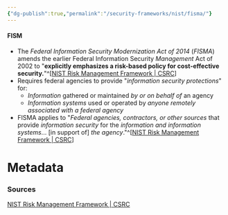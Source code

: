 ```yaml
---
{"dg-publish":true,"permalink":"/security-frameworks/nist/fisma/"}
---
```


#### FISM
- The *Federal Information Security Modernization Act of 2014* (*FISMA*) amends the earlier Federal Information Security *Management* Act of 2002 to "**explicitly emphasizes a risk-based policy for cost-effective security.**"^[[NIST Risk Management Framework | CSRC](https://csrc.nist.gov/Projects/risk-management/fisma-background)]
- Requires federal agencies to provide "*information security protections*" for:
	- *Information* gathered or maintained *by or on behalf of* an agency
	- *Information systems* used or operated by *anyone remotely associated with a federal agency*
- FISMA applies to "*Federal agencies, contractors, or other sources* that provide *information security* for the *information and information systems*... \[in support of\] *the agency*."^[[NIST Risk Management Framework | CSRC](https://csrc.nist.gov/Projects/risk-management/fisma-background)]



# Metadata

### Sources
[NIST Risk Management Framework | CSRC](https://csrc.nist.gov/Projects/risk-management/fisma-background)

